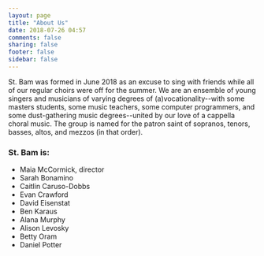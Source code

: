 ```yaml
---
layout: page
title: "About Us"
date: 2018-07-26 04:57
comments: false
sharing: false
footer: false
sidebar: false
---
```

St. Bam was formed in June 2018 as an excuse to sing with friends while all of our regular choirs were off for the summer. We are an ensemble of young singers and musicians of varying degrees of (a)vocationality--with some masters students, some music teachers, some computer programmers, and some dust-gathering music degrees--united by our love of a cappella choral music. The group is named for the patron saint of sopranos, tenors, basses, altos, and mezzos (in that order).

### St. Bam is:
<div id ="personnel">
  <ul>
    <li>Maia McCormick, director</li>
    <li>Sarah Bonamino</li>
    <li>Caitlin Caruso-Dobbs</li>
    <li>Evan Crawford</li>
    <li>David Eisenstat</li>
    <li>Ben Karaus</li>
    <li>Alana Murphy</li>
    <li>Alison Levosky</li>
    <li>Betty Oram</li>
    <li>Daniel Potter</li>
  </ul>
</div>
